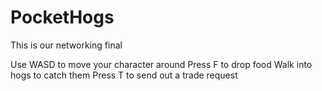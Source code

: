 # PocketHogs
This is our networking final

Use WASD to move your character around
Press F to drop food
Walk into hogs to catch them
Press T to send out a trade request
